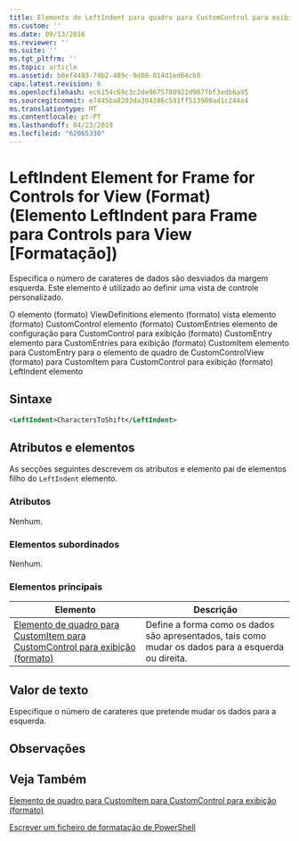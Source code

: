 ```yaml
---
title: Elemento de LeftIndent para quadro para CustomControl para exibição (formato) | Documentos da Microsoft
ms.custom: ''
ms.date: 09/13/2016
ms.reviewer: ''
ms.suite: ''
ms.tgt_pltfrm: ''
ms.topic: article
ms.assetid: b0ef4483-74b2-409c-9d00-014d1ed64cb8
caps.latest.revision: 6
ms.openlocfilehash: ec6154c69c3c2de9675780922d907fbf3edb6a95
ms.sourcegitcommit: e7445ba8203da304286c591ff513900ad1c244a4
ms.translationtype: MT
ms.contentlocale: pt-PT
ms.lasthandoff: 04/23/2019
ms.locfileid: "62065330"
---
```

# <a name="leftindent-element-for-frame-for-customcontrol-for-view-format"></a>LeftIndent Element for Frame for Controls for View (Format) (Elemento LeftIndent para Frame para Controls para View [Formatação])

Especifica o número de carateres de dados são desviados da margem esquerda. Este elemento é utilizado ao definir uma vista de controle personalizado.

O elemento (formato) ViewDefinitions elemento (formato) vista elemento (formato) CustomControl elemento (formato) CustomEntries elemento de configuração para CustomControl para exibição (formato) CustomEntry elemento para CustomEntries para exibição (formato) CustomItem elemento para CustomEntry para o elemento de quadro de CustomControlView (formato) para CustomItem para CustomControl para exibição (formato) LeftIndent elemento

## <a name="syntax"></a>Sintaxe

```xml
<LeftIndent>CharactersToShift</LeftIndent>
```

## <a name="attributes-and-elements"></a>Atributos e elementos

As secções seguintes descrevem os atributos e elemento pai de elementos filho do `LeftIndent` elemento.

### <a name="attributes"></a>Atributos

Nenhum.

### <a name="child-elements"></a>Elementos subordinados

Nenhum.

### <a name="parent-elements"></a>Elementos principais

|Elemento|Descrição|
|-------------|-----------------|
|[Elemento de quadro para CustomItem para CustomControl para exibição (formato)](./frame-element-for-customitem-for-customcontrol-for-view-format.md)|Define a forma como os dados são apresentados, tais como mudar os dados para a esquerda ou direita.|

## <a name="text-value"></a>Valor de texto

Especifique o número de carateres que pretende mudar os dados para a esquerda.

## <a name="remarks"></a>Observações

## <a name="see-also"></a>Veja Também

[Elemento de quadro para CustomItem para CustomControl para exibição (formato)](./frame-element-for-customitem-for-customcontrol-for-view-format.md)

[Escrever um ficheiro de formatação de PowerShell](./writing-a-powershell-formatting-file.md)
